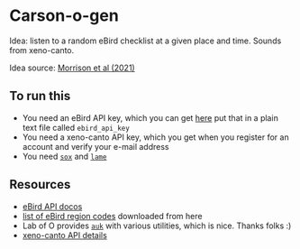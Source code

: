 # Carson-o-gen

Idea: listen to a random eBird checklist at a given place and time. Sounds from xeno-canto.

Idea source: [Morrison et al (2021)](https://www.nature.com/articles/s41467-021-26488-1)


## To run this

- You need an eBird API key, which you can get [here](https://ebird.org/api/keygen) put that in a plain text file called `ebird_api_key`
- You need a xeno-canto API key, which you get when you register for an account and verify your e-mail address
- You need [`sox`](http://sox.sourceforge.net/) and [`lame`](https://lame.sourceforge.io/)

## Resources

- [eBird API docos](https://documenter.getpostman.com/view/664302/S1ENwy59)
- [list of eBird region codes](https://support.ebird.org/en/support/solutions/articles/48001009443-ebird-hotspot-faqs) downloaded from here
- Lab of O provides [`auk`](https://cornelllabofornithology.github.io/auk/index.html) with various utilities, which is nice. Thanks folks :)
- [xeno-canto API details](https://xeno-canto.org/explore/api)


